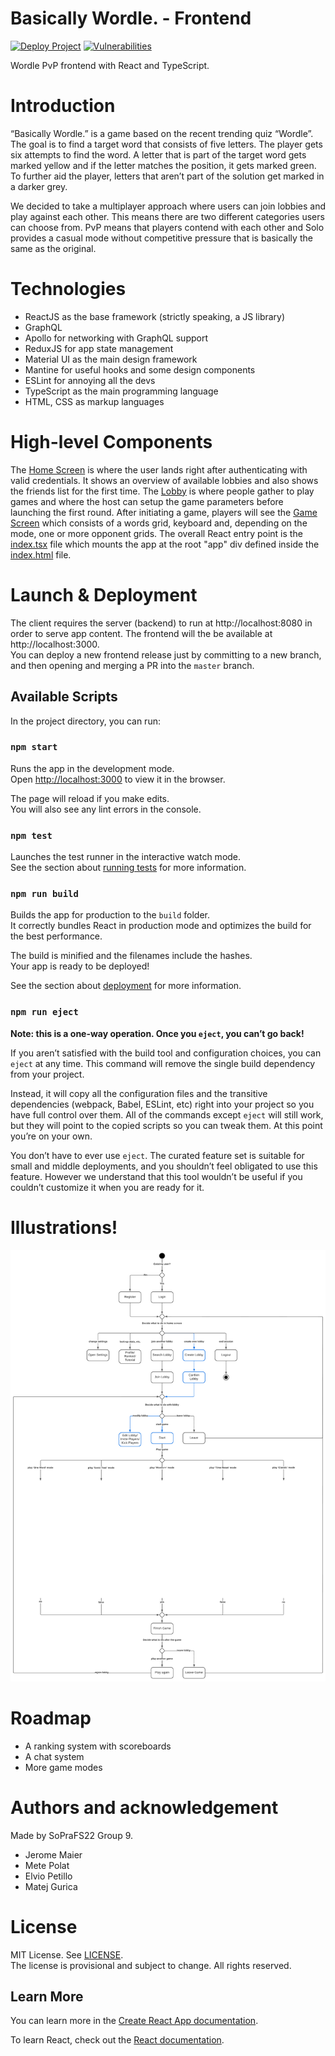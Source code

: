 # Basically Wordle. - Frontend

[![Deploy Project](https://github.com/sopra-fs22-group-09/basically-wordle-frontend/actions/workflows/deploy.yml/badge.svg)](https://github.com/sopra-fs22-group-09/basically-wordle-frontend/actions/workflows/deploy.yml)
[![Vulnerabilities](https://sonarcloud.io/api/project_badges/measure?project=sopra-fs22-group-09_basically-wordle-frontend&metric=vulnerabilities)](https://sonarcloud.io/summary/new_code?id=sopra-fs22-group-09_basically-wordle-frontend)

Wordle PvP frontend with React and TypeScript.

# Introduction

“Basically Wordle.” is a game based on the recent trending quiz “Wordle”. The goal is to find a target word that consists of five letters. The player gets six attempts to find the word. A letter that is part of the target word gets marked yellow and if the letter matches the position, it gets marked green. To further aid the player, letters that aren’t part of the solution get marked in a darker grey.

We decided to take a multiplayer approach where users can join lobbies and play against each other. This means there are two different categories users can choose from. PvP means that players contend with each other and Solo provides a casual mode without competitive pressure that is basically the same as the original.

# Technologies

- ReactJS as the base framework (strictly speaking, a JS library)
- GraphQL
- Apollo for networking with GraphQL support
- ReduxJS for app state management
- Material UI as the main design framework
- Mantine for useful hooks and some design components
- ESLint for annoying all the devs
- TypeScript as the main programming language
- HTML, CSS as markup languages

# High-level Components

The [Home Screen](./src/pages/home.tsx) is where the user lands right after authenticating with valid credentials. It shows an overview of available lobbies and also shows the friends list for the first time.
The [Lobby](./src/pages/lobbyManagement.tsx) is where people gather to play games and where the host can setup the game parameters before launching the first round.
After initiating a game, players will see the [Game Screen](./src/pages/game.tsx) which consists of a words grid, keyboard and, depending on the mode, one or more opponent grids.
The overall React entry point is the [index.tsx](./src/index.tsx) file which mounts the app at the root "app" div defined inside the [index.html](./public/index.html) file.

# Launch & Deployment

The client requires the server (backend) to run at http://localhost:8080 in order to serve app content. The frontend will the be available at http://localhost:3000.  
You can deploy a new frontend release just by committing to a new branch, and then opening and merging a PR into the `master` branch.

## Available Scripts

In the project directory, you can run:

### `npm start`

Runs the app in the development mode.\
Open [http://localhost:3000](http://localhost:3000) to view it in the browser.

The page will reload if you make edits.\
You will also see any lint errors in the console.

### `npm test`

Launches the test runner in the interactive watch mode.\
See the section about [running tests](https://facebook.github.io/create-react-app/docs/running-tests) for more information.

### `npm run build`

Builds the app for production to the `build` folder.\
It correctly bundles React in production mode and optimizes the build for the best performance.

The build is minified and the filenames include the hashes.\
Your app is ready to be deployed!

See the section about [deployment](https://facebook.github.io/create-react-app/docs/deployment) for more information.

### `npm run eject`

**Note: this is a one-way operation. Once you `eject`, you can’t go back!**

If you aren’t satisfied with the build tool and configuration choices, you can `eject` at any time. This command will remove the single build dependency from your project.

Instead, it will copy all the configuration files and the transitive dependencies (webpack, Babel, ESLint, etc) right into your project so you have full control over them. All of the commands except `eject` will still work, but they will point to the copied scripts so you can tweak them. At this point you’re on your own.

You don’t have to ever use `eject`. The curated feature set is suitable for small and middle deployments, and you shouldn’t feel obligated to use this feature. However we understand that this tool wouldn’t be useful if you couldn’t customize it when you are ready for it.

# Illustrations!

![Illustration01](./screenshots/illustration01.png)

# Roadmap

- A ranking system with scoreboards
- A chat system
- More game modes

# Authors and acknowledgement

Made by SoPraFS22 Group 9.

- Jerome Maier
- Mete Polat
- Elvio Petillo
- Matej Gurica

# License

MIT License. See [LICENSE](./LICENSE).  
The license is provisional and subject to change. All rights reserved.

## Learn More

You can learn more in the [Create React App documentation](https://facebook.github.io/create-react-app/docs/getting-started).

To learn React, check out the [React documentation](https://reactjs.org/).
